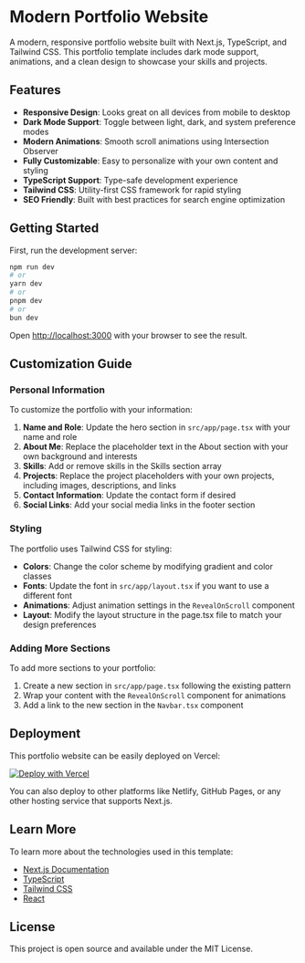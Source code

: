 # Modern Portfolio Website

A modern, responsive portfolio website built with Next.js, TypeScript, and Tailwind CSS. This portfolio template includes dark mode support, animations, and a clean design to showcase your skills and projects.

## Features

- **Responsive Design**: Looks great on all devices from mobile to desktop
- **Dark Mode Support**: Toggle between light, dark, and system preference modes
- **Modern Animations**: Smooth scroll animations using Intersection Observer
- **Fully Customizable**: Easy to personalize with your own content and styling
- **TypeScript Support**: Type-safe development experience
- **Tailwind CSS**: Utility-first CSS framework for rapid styling
- **SEO Friendly**: Built with best practices for search engine optimization

## Getting Started

First, run the development server:

```bash
npm run dev
# or
yarn dev
# or
pnpm dev
# or
bun dev
```

Open [http://localhost:3000](http://localhost:3000) with your browser to see the result.

## Customization Guide

### Personal Information

To customize the portfolio with your information:

1. **Name and Role**: Update the hero section in `src/app/page.tsx` with your name and role
2. **About Me**: Replace the placeholder text in the About section with your own background and interests
3. **Skills**: Add or remove skills in the Skills section array
4. **Projects**: Replace the project placeholders with your own projects, including images, descriptions, and links
5. **Contact Information**: Update the contact form if desired
6. **Social Links**: Add your social media links in the footer section

### Styling

The portfolio uses Tailwind CSS for styling:

- **Colors**: Change the color scheme by modifying gradient and color classes
- **Fonts**: Update the font in `src/app/layout.tsx` if you want to use a different font
- **Animations**: Adjust animation settings in the `RevealOnScroll` component
- **Layout**: Modify the layout structure in the page.tsx file to match your design preferences

### Adding More Sections

To add more sections to your portfolio:

1. Create a new section in `src/app/page.tsx` following the existing pattern
2. Wrap your content with the `RevealOnScroll` component for animations
3. Add a link to the new section in the `Navbar.tsx` component

## Deployment

This portfolio website can be easily deployed on Vercel:

[![Deploy with Vercel](https://vercel.com/button)](https://vercel.com/new/clone?repository-url=https://github.com/yourusername/your-portfolio-repo)

You can also deploy to other platforms like Netlify, GitHub Pages, or any other hosting service that supports Next.js.

## Learn More

To learn more about the technologies used in this template:

- [Next.js Documentation](https://nextjs.org/docs)
- [TypeScript](https://www.typescriptlang.org/docs/)
- [Tailwind CSS](https://tailwindcss.com/docs)
- [React](https://reactjs.org/docs/getting-started.html)

## License

This project is open source and available under the MIT License.
